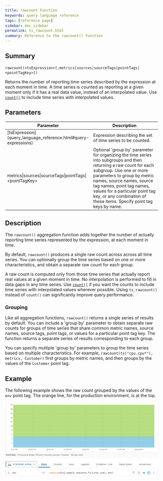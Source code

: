 ```yaml
---
title: rawcount Function
keywords: query language reference
tags: [reference page]
sidebar: doc_sidebar
permalink: ts_rawcount.html
summary: Reference to the rawcount() function
---
```

## Summary
```
rawcount(<tsExpression>[,metrics|sources|sourceTags|pointTags|<pointTagKey>])
```

Returns the number of reporting time series described by the expression at each moment in time. A time series is counted as reporting at a given moment only if it has a real data value, instead of an interpolated value.
Use [`count()`](ts_count.html) to include time series with interpolated values.

## Parameters
<table>
<tbody>
<thead>
<tr><th width="30%">Parameter</th><th width="70%">Description</th></tr>
</thead>
<tr>
<td markdown="span"> [tsExpression](query_language_reference.html#query-expressions)</td>
<td>Expression describing the set of time series to be counted.  </td></tr>
<tr>
<td>metrics&vert;sources&vert;sourceTags&vert;pointTags&vert;&lt;pointTagKey&gt;</td>
<td>Optional 'group by' parameter for organizing the time series into subgroups and then returning a raw count for each subgroup.
Use one or more parameters to group by metric names, source names, source tag names, point tag names, values for a particular point tag key, or any combination of these items. Specify point tag keys by name.</td>
</tr>
</tbody>
</table>

## Description

The `rawcount()` aggregation function adds together the number of actually reporting time series represented by the expression, at each moment in time.

By default, `rawcount()` produces a single raw count across across all time series. You can optionally group the time series based on one or more characteristics, and obtain a separate raw count for each group.

A raw count is computed only from those time series that actually report real values at a given moment in time. 
No interpolation is performed to fill in data gaps in any time series.
Use [`count()`](ts_count.html) if you want the counts to include time series with interpolated values wherever possible. Using `ts_rawcount()` instead of `count()` can significantly improve query performance. 

### Grouping

Like all aggregation functions, `rawcount()` returns a single series of results by default. 
You can include a 'group by' parameter to obtain separate raw counts for groups of time series that share common metric names, source names, source tags, point tags, or values for a particular point tag key. 
The function returns a separate series of results corresponding to each group.

You can specify multiple 'group by' parameters to group the time series based on multiple characteristics. For example, `rawcount(ts("cpu.cpu*"), metrics, Customer)` first groups by metric names, and then groups by the values of the `Customer` point tag.


## Example

The following example shows the raw count grouped by the values of the `env` point tag. The orange line, for the production environment, is at the top.

![rawcount example](images/ts_rawcount.png)

